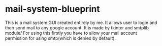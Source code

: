 # mail-system-blueprint
This is a mail system GUI created entirely by me. It allows user to login and then send mail to any google account. It is made by tkinter and smtplib module/ For using this firstly you have to allow your mail account permission for using smtp(which is denied by default).
